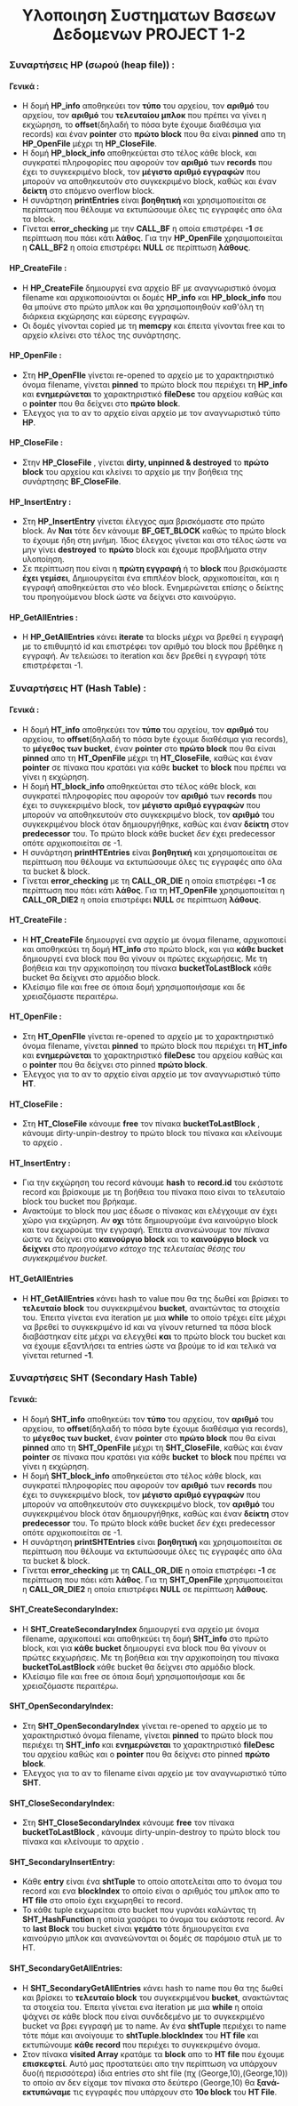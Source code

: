 # <p style="text-align: center;">Υλοποιηση Συστηματων Βασεων Δεδομενων PROJECT 1-2</p>

### Συναρτήσεις HP (σωρού (heap file)) :

#### Γενικά :

- Η δομή **HP_info** αποθηκεύει τον **τύπο** του αρχείου, τον **αριθμό** του αρχείου, τον **αριθμό** 
του **τελευταίου μπλοκ** που πρέπει να γίνει η εκχώρηση, το **offset**(δηλαδή το πόσα byte έχουμε διαθέσιμα για records)
και έναν **pointer** στο **πρώτο block** που θα είναι **pinned** απο τη **HP_OpenFile** μέχρι τη **HP_CloseFile**.
- Η δομή **HP_block_info** αποθηκεύεται στο τέλος κάθε block, και συγκρατεί πληροφορίες που αφορούν 
τον **αριθμό** των **records** που έχει το συγκεκριμένο block, τον **μέγιστο αριθμό εγγραφών** που μπορούν να
αποθηκευτούν στο συγκεκριμένο block, καθώς και έναν **δείκτη** στο επόμενο overflow block.
- H συνάρτηση **printEntries** είναι **βοηθητική** και χρησιμοποιείται σε περίπτωση που θέλουμε να εκτυπώσουμε
όλες τις εγγραφές απο όλα τα block.
- Γίνεται **error_checking** με την **CALL_BF** η οποία επιστρέφει **-1** σε περίπτωση που πάει κάτι **λάθος**.
Για την **HP_OpenFile** χρησιμοποιείται η **CALL_BF2** η οποία επιστρέφει **NULL** σε περίπτωση **λάθους**.

#### HP_CreateFile :

- H **HP_CreateFile** δημιουργεί ενα αρχείο BF με αναγνωριστικό όνομα filename και αρχικοποιούνται οι δομές
**HP_info** και **HP_block_info** που θα μπούνε στο πρώτο μπλοκ και θα χρησιμοποιηθούν καθ'όλη τη διάρκεια εκχώρησης
και εύρεσης εγγραφών. 
- Οι δομές γίνονται copied με τη **memcpy** και έπειτα γίνονται free και το αρχείο κλείνει στο τέλος της συνάρτησης.

#### HP_OpenFile : 

- Στη **HP_OpenFIle** γίνεται re-opened το αρχείο με το χαρακτηριστικό όνομα filename, γίνεται **pinned** το πρώτο block
που περιέχει τη **HP_info** και **ενημερώνεται** το χαρακτηριστικό **fileDesc** του αρχείου
καθώς και ο **pointer** που θα δείχνει στο **πρώτο block**. 
- Έλεγχος για το αν το αρχείο είναι αρχείο με τον αναγνωριστικό τύπο **HP**.

#### HP_CloseFile :

- Στην **HP_CloseFile** , γίνεται **dirty, unpinned & destroyed** το **πρώτο block** του αρχείου και κλείνει
το αρχείο με την βοήθεια της συνάρτησης **BF_CloseFile**.

#### ΗP_InsertEntry : 

- Στη **HP_InsertEntry** γίνεται έλεγχος αμα βρισκόμαστε στο πρώτο block. Αν **Ναι** τότε δεν κάνουμε
**ΒF_GET_BLOCK** καθώς το πρώτο block το έχουμε ήδη στη μνήμη. Ίδιος έλεγχος γίνεται και στο τέλος ώστε να μην γίνει 
**destroyed** το **πρώτο** block και έχουμε προβλήματα στην υλοποίηση.
- Σε περίπτωση που είναι η **πρώτη εγγραφή** ή το **block** που βρισκόμαστε **έχει γεμίσει**, Δημιουργείται ένα επιπλέον block,
αρχικοποιείται, και η εγγραφή αποθηκεύεται στο νέο block. Ενημερώνεται επίσης ο δείκτης του προηγούμενου block ώστε
να δείχνει στο καινούργιο.

#### HP_GetAllEntries :

- Η **HP_GetAllEntries** κάνει **iterate** τα blocks μέχρι να βρεθεί η εγγραφή με το επιθυμητό id και επιστρέφει τον
αριθμό του block που βρέθηκε η εγγραφή. Αν τελειώσει το iteration και δεν βρεθεί η εγγραφή τότε επιστρέφεται -1.


### Συναρτήσεις HT (Hash Table) :

#### Γενικά :

- Η δομή **HT_info** αποθηκεύει τον **τύπο** του αρχείου, τον **αριθμό** του αρχείου, 
το **offset**(δηλαδή το πόσα byte έχουμε διαθέσιμα για records), το **μέγεθος των bucket**, 
έναν **pointer** στο **πρώτο block** που θα είναι **pinned** απο τη **HT_OpenFile** μέχρι τη **HT_CloseFile**,
καθώς και έναν **pointer** σε πίνακα που κρατάει για κάθε **bucket** το **block** που πρέπει να γίνει η εκχώρηση.
- Η δομή **HΤ_block_info** αποθηκεύεται στο τέλος κάθε block, και συγκρατεί πληροφορίες που αφορούν
  τον **αριθμό** των **records** που έχει το συγκεκριμένο block, τον **μέγιστο αριθμό εγγραφών** που μπορούν να
  αποθηκευτούν στο συγκεκριμένο block, τον **αριθμό** του συγκεκριμένου block όταν δημιουργήθηκε, καθώς και έναν
**δείκτη** στον **predecessor** του. Το πρώτο block κάθε bucket *δεν* έχει predecessor οπότε αρχικοποιείται σε -1.
- H συνάρτηση **printΗΤEntries** είναι **βοηθητική** και χρησιμοποιείται σε περίπτωση που θέλουμε να εκτυπώσουμε
  όλες τις εγγραφές απο όλα τα bucket & block.
- Γίνεται **error_checking** με τη **CALL_OR_DIE** η οποία επιστρέφει **-1** σε περίπτωση που πάει κάτι **λάθος**.
  Για τη **HT_OpenFile** χρησιμοποιείται η **CALL_OR_DIE2** η οποία επιστρέφει **NULL** σε περίπτωση **λάθους**.

#### ΗΤ_CreateFile : 

- Η **HT_CreateFile** δημιουργεί ενα αρχείο με όνομα filename, αρχικοποιεί και αποθηκεύει τη δομή **HT_info** στο
πρώτο block, και για **κάθε bucket** δημιουργεί ενα block που θα γίνουν οι πρώτες εκχωρήσεις. Με τη βοήθεια 
και την αρχικοποίηση του πίνακα **bucketToLastBlock** κάθε bucket θα δείχνει στο αρμόδιο block.
- Κλείσιμο file και free σε όποια δομή χρησιμοποιήσαμε και δε χρειαζόμαστε περαιτέρω.

#### ΗΤ_OpenFile : 

- Στη **HT_OpenFIle** γίνεται re-opened το αρχείο με το χαρακτηριστικό όνομα filename, γίνεται **pinned** το πρώτο block
που περιέχει τη **HT_info** και **ενημερώνεται** το χαρακτηριστικό **fileDesc** του αρχείου 
καθώς και ο **pointer** που θα δείχνει στο pinned **πρώτο block**.
- Έλεγχος για το αν το αρχείο είναι αρχείο με τον αναγνωριστικό τύπο **HT**.

#### HT_CloseFile : 

- Στη **ΗΤ_CloseFile** κάνουμε **free** τον πίνακα **bucketToLastBlock** , κάνουμε dirty-unpin-destroy το πρώτο block
του πίνακα και κλείνουμε το αρχείο .

#### ΗΤ_InsertEntry :

- Για την εκχώρηση του record κάνουμε **hash** το **record.id** του εκάστοτε record και βρίσκουμε με τη
βοήθεια του πίνακα ποιο είναι το τελευταίο block του bucket που βρήκαμε. 
- Ανακτούμε το block που μας έδωσε ο πίνακας και ελέγχουμε αν έχει χώρο για εκχώρηση. Αν **οχι** τότε δημιουργούμε ένα
καινούργιο block και του εκχωρούμε την εγγραφή. Έπειτα *ανανεώνουμε* τον *πίνακα* ώστε να δείχνει στο **καινούργιο block**
και το **καινούργιο block** να **δείχνει** στο *προηγούμενο κάτοχο της τελευταίας θέσης του συγκεκριμένου bucket*.

#### HT_GetAllEntries

- Η **HT_GetAllEntries** κάνει hash το value που θα της δωθεί και βρίσκει το **τελευταίο block**
του συγκεκριμένου **bucket**, ανακτώντας τα στοιχεία του. Έπειτα γίνεται ενα iteration με μια **while** το οποίο τρέχει είτε μέχρι να βρεθεί το
συγκεκριμένο id και να γίνουν returned τα πόσα block διαβάστηκαν είτε μέχρι να ελεγχθεί **και** το πρώτο block του 
bucket και να έχουμε εξαντλήσει τα entries ώστε να βρούμε το id και τελικά να γίνεται returned **-1**.

### Συναρτήσεις SHT (Secondary Hash Table)

#### Γενικά:

- Η δομή **SHT_info** αποθηκεύει τον **τύπο** του αρχείου, τον **αριθμό** του αρχείου,
  το **offset**(δηλαδή το πόσα byte έχουμε διαθέσιμα για records), το **μέγεθος των bucket**,
  έναν **pointer** στο **πρώτο block** που θα είναι **pinned** απο τη **SHT_OpenFile** μέχρι τη **SHT_CloseFile**,
  καθώς και έναν **pointer** σε πίνακα που κρατάει για κάθε **bucket** το **block** που πρέπει να γίνει η εκχώρηση.
- Η δομή **SHΤ_block_info** αποθηκεύεται στο τέλος κάθε block, και συγκρατεί πληροφορίες που αφορούν
  τον **αριθμό** των **records** που έχει το συγκεκριμένο block, τον **μέγιστο αριθμό εγγραφών** που μπορούν να
  αποθηκευτούν στο συγκεκριμένο block, τον **αριθμό** του συγκεκριμένου block όταν δημιουργήθηκε, καθώς και έναν
  **δείκτη** στον **predecessor** του. Το πρώτο block κάθε bucket *δεν* έχει predecessor οπότε αρχικοποιείται σε -1.
- H συνάρτηση **printSΗΤEntries** είναι **βοηθητική** και χρησιμοποιείται σε περίπτωση που θέλουμε να εκτυπώσουμε
  όλες τις εγγραφές απο όλα τα bucket & block.
- Γίνεται **error_checking** με τη **CALL_OR_DIE** η οποία επιστρέφει **-1** σε περίπτωση που πάει κάτι **λάθος**.
  Για τη **SHT_OpenFile** χρησιμοποιείται η **CALL_OR_DIE2** η οποία επιστρέφει **NULL** σε περίπτωση **λάθους**.

#### SHT_CreateSecondaryIndex:

- Η **SHT_CreateSecondaryIndex** δημιουργεί ενα αρχείο με όνομα filename, αρχικοποιεί και αποθηκεύει τη δομή **SHT_info** στο
  πρώτο block, και για **κάθε bucket** δημιουργεί ενα block που θα γίνουν οι πρώτες εκχωρήσεις. Με τη βοήθεια
  και την αρχικοποίηση του πίνακα **bucketToLastBlock** κάθε bucket θα δείχνει στο αρμόδιο block.
- Κλείσιμο file και free σε όποια δομή χρησιμοποιήσαμε και δε χρειαζόμαστε περαιτέρω.

#### SHT_OpenSecondaryIndex:

- Στη **SHT_OpenSecondaryIndex** γίνεται re-opened το αρχείο με το χαρακτηριστικό όνομα filename, γίνεται **pinned** το πρώτο block
  που περιέχει τη **SHT_info** και **ενημερώνεται** το χαρακτηριστικό **fileDesc** του αρχείου
  καθώς και ο **pointer** που θα δείχνει στο pinned **πρώτο block**.
- Έλεγχος για το αν το filename είναι αρχείο με τον αναγνωριστικό τύπο **SHT**. 

#### SHT_CloseSecondaryIndex:

- Στη **SHT_CloseSecondaryIndex** κάνουμε **free** τον πίνακα **bucketToLastBlock** , κάνουμε dirty-unpin-destroy το πρώτο block
  του πίνακα και κλείνουμε το αρχείο .

#### SHT_SecondaryInsertEntry:

- Κάθε **entry** είναι ένα **shtTuple** το οποίο αποτελείται απο το όνομα του record και ενα **blockIndex** το οποίο είναι
ο αριθμός του μπλοκ απο το **ΗΤ file** στο οποίο έχει εκχωρηθεί το record.
- Το κάθε tuple εκχωρείται στο bucket που γυρνάει καλώντας τη **SHT_HashFunction** η οποία χασάρει το όνομα του εκάστοτε record.
Αν το **last Block** του bucket είναι **γεμάτο** τότε δημιουργείται ενα καινούργιο μπλοκ και ανανεώνονται οι δομές σε παρόμοιο
στυλ με το HT.

#### SHT_SecondaryGetAllEntries:

- Η **SHT_SecondaryGetAllEntries** κάνει hash το name που θα της δωθεί και βρίσκει το **τελευταίο block**
του συγκεκριμένου **bucket**, ανακτώντας τα στοιχεία του. Έπειτα γίνεται ενα iteration με μια **while** η οποία
ψάχνει σε κάθε block που είναι συνδεδεμένο με το συγκεκριμένο bucket να βρει εγγραφή με το name. Αν ένα **shtTuple**
περιέχει το name τότε πάμε και ανοίγουμε το **shtTuple.blockIndex** του **HT file** και εκτυπώνουμε **κάθε record** που
περιέχει το συγκεκριμένο όνομα. 
- Στον πίνακα **visited Array** κρατάμε τα **block** απο το **HT file** που έχουμε **επισκεφτεί**. Αυτό μας προστατεύει
απο την περίπτωση να υπάρχουν δυο(ή περισσότερα) ίδια entries στο sht file (πχ (George,10),(George,10)) το οποίο αν δεν
είχαμε τον πίνακα στο δεύτερο (George,10) θα **ξανά-εκτυπώναμε** τις εγγραφές που υπάρχουν στο **10ο block** του **ΗΤ File**.
  
